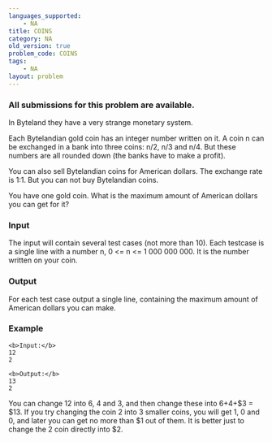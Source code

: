 ```yaml
---
languages_supported:
    - NA
title: COINS
category: NA
old_version: true
problem_code: COINS
tags:
    - NA
layout: problem
---
```

###  All submissions for this problem are available. 

In Byteland they have a very strange monetary system.

Each Bytelandian gold coin has an integer number written on it. A coin n can be exchanged in a bank into three coins: n/2, n/3 and n/4. But these numbers are all rounded down (the banks have to make a profit).

You can also sell Bytelandian coins for American dollars. The exchange rate is 1:1. But you can not buy Bytelandian coins.

You have one gold coin. What is the maximum amount of American dollars you can get for it?

### Input

The input will contain several test cases (not more than 10). Each testcase is a single line with a number n, 0 <= n <= 1 000 000 000. It is the number written on your coin.

### Output

For each test case output a single line, containing the maximum amount of American dollars you can make.

### Example

```
<b>Input:</b>
12
2

<b>Output:</b>
13
2

```
You can change 12 into 6, 4 and 3, and then change these into $6+$4+$3 = $13. If you try changing the coin 2 into 3 smaller coins, you will get 1, 0 and 0, and later you can get no more than $1 out of them. It is better just to change the 2 coin directly into $2.
